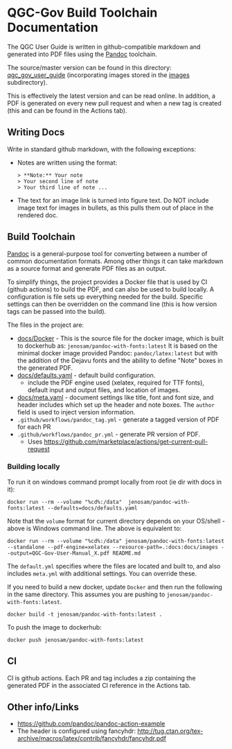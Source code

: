 # QGC-Gov Build Toolchain Documentation

The QGC User Guide is written in github-compatible markdown and generated into PDF files using the [Pandoc](https://pandoc.org/MANUAL.html) toolchain.

The source/master version can be found in this directory: [qgc_gov_user_guide](qgc_gov_user_guide.md) (incorporating images stored in the [images](/images) subdirectory).

This is effectively the latest version and can be read online.
In addition, a PDF is generated on every new pull request and when a new tag is created (this and can be found in the Actions tab).

## Writing Docs

Write in standard github markdown, with the following exceptions:
- Notes are written using the format:
  ```
  > **Note:** Your note
  > Your second line of note
  > Your third line of note ...
  ```
- The text for an image link is turned into figure text.
  Do NOT include image text for images in bullets, as this pulls them out of place in the rendered doc.



## Build Toolchain

[Pandoc](https://pandoc.org/MANUAL.html) is a general-purpose tool for converting between a number of common documentation formats.
Among other things it can take markdown as a source format and generate PDF files as an output.

To simplify things, the project provides a Docker file that is used by CI (github actions) to build the PDF, and can also be used to build locally.
A configuration is file sets up everything needed for the build.
Specific settings can then be overridden on the command line (this is how version tags can be passed into the build).

The files in the project are:
- [docs/Docker](Docker) - This is the source file for the docker image, which is built to dockerhub as: `jenosam/pandoc-with-fonts:latest`
  It is based on the minimal docker image provided Pandoc: `pandoc/latex:latest` but with the addition of the Dejavu fonts and the ability to define "Note" boxes in the generated PDF.
- [docs/defaults.yaml](default.yaml) - default build configuration.
  - include the PDF engine used (xelatex, required for TTF fonts), default input and output files, and location of images.
- [docs/meta.yaml](meta.yaml) - document settings like title, font and font size, and header includes which set up the header and note boxes.
  The `author` field is used to inject version information.
- `.github/workflows/pandoc_tag.yml` - generate a tagged version of PDF for each PR
- `.github/workflows/pandoc_pr.yml` - generate PR version of PDF.
  - Uses https://github.com/marketplace/actions/get-current-pull-request

### Building locally

To run it on windows command prompt locally from root (ie dir with docs in it):
```
docker run --rm --volume "%cd%:/data"  jenosam/pandoc-with-fonts:latest --defaults=docs/defaults.yaml
```
Note that the `volume` format for current directory depends on your OS/shell - above is Windows command line.
The above is equivalent to:

```
docker run --rm --volume "%cd%:/data" jenosam/pandoc-with-fonts:latest --standalone --pdf-engine=xelatex --resource-path=.:docs:docs/images --output=QGC-Gov-User-Manual_X.pdf README.md
```

The `default.yml` specifies where the files are located and built to, and also includes `meta.yml` with additional settings.
You can override these.

If you need to build a new docker, update `Docker` and then run the following in the same directory.
This assumes you are pushing to `jenosam/pandoc-with-fonts:latest`.

```
docker build -t jenosam/pandoc-with-fonts:latest .
```

To push the image to dockerhub\:
```
docker push jenosam/pandoc-with-fonts:latest
```

## CI

CI is github actions. Each PR and tag includes a zip containing the generated PDF in the associated CI reference in the Actions tab.

## Other info/Links

- https://github.com/pandoc/pandoc-action-example
- The header is configured using fancyhdr: http://tug.ctan.org/tex-archive/macros/latex/contrib/fancyhdr/fancyhdr.pdf